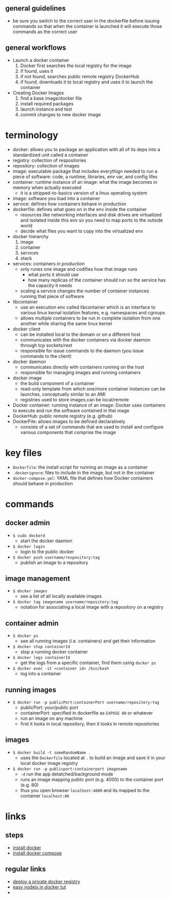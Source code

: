 ## general guidelines
  - be sure you switch to the correct user in the dockerfile before  issuing commands so that when the container is launched it will execute those commands as the correct user
## general workflows
  - Launch a docker container
    1. Docker first searches the local registry for the image
    2. if found, uses it
    3. if not found, searches public remote registry DockerHub
    4. if found, downloads it to local registry and uses it to launch the container
  - Creating Docker Images
    1. find a base image/docker file
    2. install required packages
    3. launch instance and test
    4. commit changes to new docker image
# terminology
  - docker: allows you to package an application with all of its deps into a standardized unit called a container
  - registry: collection of respositories
  - repository: collection of images
  - image: executable package that includes everythign needed to run a piece of software: code, a runtime, libraries, env var, and config lifes
  - container: runtime instance of an image: what the image becomes in memory when actually executed
    - it is a stripped-to-basics version of a linux operating system
  - image: software you load into a container
  - service: defines how containers behave in production
  - dockerfile: defines what goes on in the env inside the container
    - resources like networking interfaces and disk drives are virtualized and isolated inside this env so you need to map ports to the outside world
    - decide what files you want to copy into the virtualized env
  - docker hierarchy
    1. image
    2. container
    3. services
    4. stack
  - services: containers in production
    - only runes one image and codifies how that image runs
      - what ports it should use
      - how many replicas of the container should run so the service has the capacity it needs
    - scaling a service changes the number of container instances running that piece of software
  - libcontainer
    - use an execution env called libcontainer which is an interface to various linux kernal isolation features, e.g. namespaces and cgroups
    - allows multiple containers to be run in complete isolation from one another while sharing the same linux kernel
  - docker client
    - can be installed local to the domain or on a different host
    - communicates with the docker containers via docker daemon through tcp sockets/rest
    - responsible for issue commands to the daemon (you issue commands to the client)
  - docker daemon
    - communicates directly with containers running on the host
    - responsible for managing images and running containers
  - docker image
    - the build component of a container
    - read-only template from which one/more container instances can be launches, conceptually similar to an AMI
    - registries used to store images,can be local/remote
  - Docker container: running instance of an image: Docker uses containers to execute and run the software contained in thei mage
  - DockerHub: public remote registry (e.g. github)
  - DockerFile: allows images to be defined declaratively
    - consists of a set of commands that are used to install and configure various components that comprise the image
# key files
  - `Dockerfile`: the install script for running an image as a container
  - `.dockerignore`: files to include in the image, but not in the container
  - `docker-compose.yml`: YAML file that defines how Docker containers should behave in production
# commands  
## docker admin
  - `$ sudo dockerd`
    - start the docker daemon
  - `$ docker login`
    - login to the public docker
  - `$ docker push username/respository:tag`
    - publish an image to a repository
## image management
  - `$ docker images`
    - see a list of all locally available images
  - `$ docker tag imagename username/repository:tag`
    - notation for associating a local image with a repository on a registry

## container admin
  - `$ docker ps`
    - see all running images (i.e. containers) and get their information
  - `$ docker stop containerId`
    - stop a running docker container
  - `$ docker logs containerId`
    - get the logs from a specific container, find them using `docker ps`
  - `$ docker exec -it <container id> /bin/bash`
    - log into a container
## running images
  - `$ docker run -p publicPort:containerPort username/repository:tag`
    - publicPort: your/public port
    - containerPort: specified in dockerfile as `EXPOSE 80` or whatever
    - run an image on any machine
    - first it looks in local repository, then it looks in remote repositories
## images
  - `$ docker build -t someRandomName .`
    - uses the `Dockerfile` located at `.` to build an image and save it in your local docker image registry
  - `$ docker run -p publicport:containerport imagename`
    - `-d` run the app detatched/background mode
    - runs an image mapping public port (e.g. 4000) to the container port (e.g. 80)
    - thus you open browser `localhost:4000` and its mapped to the container `localhost:80`

# links
## steps
  - [install docker](https://docs.docker.com/engine/installation/linux/docker-ce/ubuntu/#install-using-the-repository)
  - [install docker compose](https://github.com/docker/compose/releases)

## regular links
  - [deploy a private docker registry](https://docs.docker.com/registry/deploying/)
  - [easy nodejs in docker tut](https://nodejs.org/en/docs/guides/nodejs-docker-webapp/)
  -
